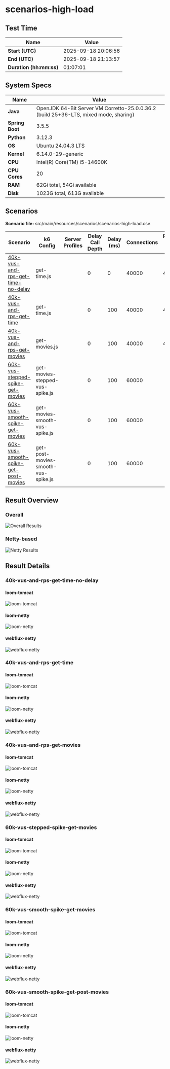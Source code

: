 # scenarios-high-load

## Test Time

| **Name**                | **Value** |
|-------------------------|-----------|
| **Start (UTC)** | 2025-09-18 20:06:56 |
| **End (UTC)** | 2025-09-18 21:13:57 |
| **Duration (hh:mm:ss)** | 01:07:01 |

## System Specs

| **Name**                | **Value** |
|-------------------------|-----------|
| **Java** | OpenJDK 64-Bit Server VM Corretto-25.0.0.36.2 (build 25+36-LTS, mixed mode, sharing) |
| **Spring Boot** | 3.5.5 |
| **Python** | 3.12.3 |
| **OS** | Ubuntu 24.04.3 LTS |
| **Kernel** | 6.14.0-29-generic |
| **CPU** | Intel(R) Core(TM) i5-14600K |
| **CPU Cores** | 20 |
| **RAM** | 62Gi total, 54Gi available |
| **Disk** | 1023G total, 613G available |

## Scenarios

**Scenario file:** src/main/resources/scenarios/scenarios-high-load.csv

| Scenario | k6 Config | Server Profiles | Delay Call Depth | Delay (ms) | Connections | Requests per Second | Warmup Duration (s) | Test Duration (s) |
|----------|-----------|-----------------|------------------|------------|-------------|---------------------|---------------------|------------------|
| [40k-vus-and-rps-get-time-no-delay](#40k-vus-and-rps-get-time-no-delay) | get-time.js |  | 0 | 0 | 40000 | 40000 | 10 | 180 |
| [40k-vus-and-rps-get-time](#40k-vus-and-rps-get-time) | get-time.js |  | 0 | 100 | 40000 | 40000 | 10 | 180 |
| [40k-vus-and-rps-get-movies](#40k-vus-and-rps-get-movies) | get-movies.js |  | 0 | 100 | 40000 | 40000 | 10 | 180 |
| [60k-vus-stepped-spike-get-movies](#60k-vus-stepped-spike-get-movies) | get-movies-stepped-vus-spike.js |  | 0 | 100 | 60000 |  | 0 | 180 |
| [60k-vus-smooth-spike-get-movies](#60k-vus-smooth-spike-get-movies) | get-movies-smooth-vus-spike.js |  | 0 | 100 | 60000 |  | 0 | 180 |
| [60k-vus-smooth-spike-get-post-movies](#60k-vus-smooth-spike-get-post-movies) | get-post-movies-smooth-vus-spike.js |  | 0 | 100 | 60000 |  | 0 | 180 |

## Result Overview

### Overall

![Overall Results](./results.png)
### Netty-based

![Netty Results](./results-netty.png)

## Result Details


### 40k-vus-and-rps-get-time-no-delay

#### loom-tomcat

![loom-tomcat](./40k-vus-and-rps-get-time-no-delay/loom-tomcat.png)

#### loom-netty

![loom-netty](./40k-vus-and-rps-get-time-no-delay/loom-netty.png)

#### webflux-netty

![webflux-netty](./40k-vus-and-rps-get-time-no-delay/webflux-netty.png)


### 40k-vus-and-rps-get-time

#### loom-tomcat

![loom-tomcat](./40k-vus-and-rps-get-time/loom-tomcat.png)

#### loom-netty

![loom-netty](./40k-vus-and-rps-get-time/loom-netty.png)

#### webflux-netty

![webflux-netty](./40k-vus-and-rps-get-time/webflux-netty.png)


### 40k-vus-and-rps-get-movies

#### loom-tomcat

![loom-tomcat](./40k-vus-and-rps-get-movies/loom-tomcat.png)

#### loom-netty

![loom-netty](./40k-vus-and-rps-get-movies/loom-netty.png)

#### webflux-netty

![webflux-netty](./40k-vus-and-rps-get-movies/webflux-netty.png)


### 60k-vus-stepped-spike-get-movies

#### loom-tomcat

![loom-tomcat](./60k-vus-stepped-spike-get-movies/loom-tomcat.png)

#### loom-netty

![loom-netty](./60k-vus-stepped-spike-get-movies/loom-netty.png)

#### webflux-netty

![webflux-netty](./60k-vus-stepped-spike-get-movies/webflux-netty.png)


### 60k-vus-smooth-spike-get-movies

#### loom-tomcat

![loom-tomcat](./60k-vus-smooth-spike-get-movies/loom-tomcat.png)

#### loom-netty

![loom-netty](./60k-vus-smooth-spike-get-movies/loom-netty.png)

#### webflux-netty

![webflux-netty](./60k-vus-smooth-spike-get-movies/webflux-netty.png)


### 60k-vus-smooth-spike-get-post-movies

#### loom-tomcat

![loom-tomcat](./60k-vus-smooth-spike-get-post-movies/loom-tomcat.png)

#### loom-netty

![loom-netty](./60k-vus-smooth-spike-get-post-movies/loom-netty.png)

#### webflux-netty

![webflux-netty](./60k-vus-smooth-spike-get-post-movies/webflux-netty.png)


